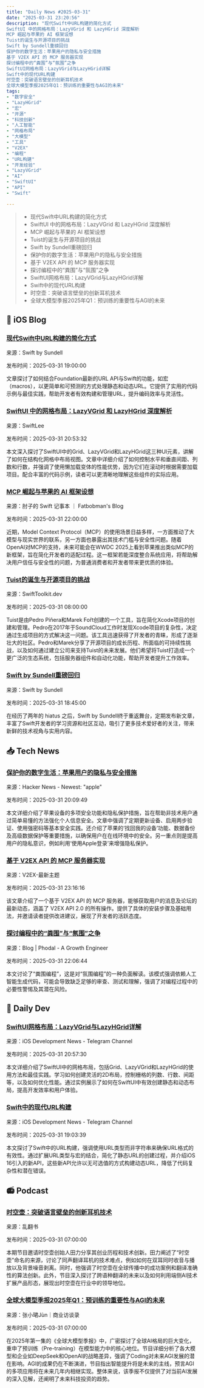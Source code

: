 ```yaml
---
title: "Daily News #2025-03-31"
date: "2025-03-31 23:20:56"
description: "现代Swift中URL构建的简化方式
SwiftUI 中的网格布局：LazyVGrid 和 LazyHGrid 深度解析
MCP 崛起与苹果的 AI 框架设想
Tuist的诞生与开源项目的挑战
Swift by Sundell重磅回归
保护你的数字生活：苹果用户的隐私与安全措施
基于 V2EX API 的 MCP 服务器实现
探讨编程中的“粪围”与“氛围”之争
SwiftUI网格布局：LazyVGrid与LazyHGrid详解
Swift中的现代URL构建
时空壶：突破语言壁垒的创新耳机技术
全球大模型季报2025年Q1：预训练的重要性与AGI的未来"
tags: 
- "数字安全"
- "LazyHGrid"
- "宏"
- "开源"
- "科技创新"
- "人工智能"
- "网格布局"
- "大模型"
- "工具"
- "V2EX"
- "编程"
- "URL构建"
- "开发经验"
- "LazyVGrid"
- "AI"
- "SwiftUI"
- "API"
- "Swift"

---
```


> - 现代Swift中URL构建的简化方式
> - SwiftUI 中的网格布局：LazyVGrid 和 LazyHGrid 深度解析
> - MCP 崛起与苹果的 AI 框架设想
> - Tuist的诞生与开源项目的挑战
> - Swift by Sundell重磅回归
> - 保护你的数字生活：苹果用户的隐私与安全措施
> - 基于 V2EX API 的 MCP 服务器实现
> - 探讨编程中的“粪围”与“氛围”之争
> - SwiftUI网格布局：LazyVGrid与LazyHGrid详解
> - Swift中的现代URL构建
> - 时空壶：突破语言壁垒的创新耳机技术
> - 全球大模型季报2025年Q1：预训练的重要性与AGI的未来

## 🍎 iOS Blog

### [现代Swift中URL构建的简化方式](https://www.swiftbysundell.com/articles/modern-url-construction-in-swift)

来源：Swift by Sundell

发布时间：2025-03-31 19:00:00

文章探讨了如何结合Foundation最新的URL API与Swift的功能，如宏（macros），以更简单和可预测的方式处理静态和动态URL。它提供了实用的代码示例与最佳实践，帮助开发者有效构建和管理URL，提升编码效率与灵活性。

### [SwiftUI 中的网格布局：LazyVGrid 和 LazyHGrid 深度解析](https://www.avanderlee.com/swiftui/grid-lazyvgrid-lazyhgrid-gridviews/)

来源：SwiftLee

发布时间：2025-03-31 20:53:32

本文深入探讨了SwiftUI中的Grid、LazyVGrid和LazyHGrid这三种UI元素，讲解了如何在结构化网格中布局视图。文章中详细介绍了如何控制水平和垂直间距、列数和行数，并强调了使用懒加载变体的性能优势，因为它们在滚动时根据需要加载项目。配合丰富的代码示例，读者可以更清晰地理解这些组件的实际应用。

### [MCP 崛起与苹果的 AI 框架设想](https://fatbobman.com/zh/weekly/issue-077/)

来源：肘子的 Swift 记事本 ｜ Fatbobman's Blog

发布时间：2025-03-31 22:00:00

近期，Model Context Protocol（MCP）的使用场景日益多样，一方面推动了大模型与现实世界的联系，另一方面也暴露出其技术门槛与安全性问题。随着OpenAI对MCP的支持，未来可能会在WWDC 2025上看到苹果推出类似MCP的新框架，旨在简化开发者的适配过程。这一框架若能深度整合系统应用，将帮助解决用户信任与安全性的问题，为普通消费者和开发者带来更优质的体验。

### [Tuist的诞生与开源项目的挑战](https://swifttoolkit.dev/posts/dc-pedro-and-marek)

来源：SwiftToolkit.dev

发布时间：2025-03-31 08:00:00

Tuist是由Pedro Piñera和Marek Fořt创建的一个工具，旨在简化Xcode项目的创建和管理。Pedro在2017年于SoundCloud工作时发现Xcode项目的复杂性，决定通过生成项目的方式解决这一问题。该工具迅速获得了开发者的青睐，形成了逐渐壮大的社区。Pedro和Marek分享了开源项目的成长历程、所面临的可持续性挑战，以及如何通过建立公司来支持Tuist的未来发展。他们希望将Tuist打造成一个更广泛的生态系统，包括服务器组件和自动化功能，帮助开发者提升工作效率。

### [Swift by Sundell重磅回归](https://www.swiftbysundell.com/special/swift-by-sundell-is-back)

来源：Swift by Sundell

发布时间：2025-03-31 18:45:00

在经历了两年的 hiatus 之后，Swift by Sundell终于重返舞台，定期发布新文章，丰富了Swift开发者的学习资源和社区互动，吸引了更多技术爱好者的关注，带来新鲜的技术视角与实用内容。

## 📥 Tech News

### [保护你的数字生活：苹果用户的隐私与安全措施](https://numericcitizen.me/protecting-your-digital-life-privacy-and-security-measures-for-apple-users/)

来源：Hacker News - Newest: "apple"

发布时间：2025-03-31 20:09:49

本文详细介绍了苹果设备的多项安全功能和隐私保护措施，旨在帮助非技术用户通过简单易懂的方法强化个人信息安全。文章中强调了定期更新设备、启用两步验证、使用强密码等基本安全实践。还介绍了苹果的‘找回我的设备’功能、数据备份及高级数据保护等重要措施，以确保用户在在线环境中的安全。另一重点则是提高用户的隐私意识，例如利用‘使用Apple登录’来增强隐私保护。

### [基于 V2EX API 的 MCP 服务器实现](https://www.v2ex.com/t/1122422)

来源：V2EX-最新主题

发布时间：2025-03-31 23:16:16

该文章介绍了一个基于 V2EX API 的 MCP 服务器，能够获取用户的消息及论坛的最新动态，涵盖了 V2EX API 2.0 的所有操作。提供了具体的安装步骤及基础用法，并邀请读者提供改进建议，展现了开发者的活跃态度。

### [探讨编程中的“粪围”与“氛围”之争](http://www.phodal.com/blog/shit-fence-coding-vs-vibe-coding/)

来源：Blog | Phodal - A Growth Engineer

发布时间：2025-03-31 22:06:44

本文讨论了“粪围编程”，这是对“氛围编程”的一种负面解读。该模式强调依赖人工智能生成代码，可能会导致缺乏足够的审查、测试和理解，强调了对编程过程中的必要性警惕及其潜在风险。

## 💾 Daily Dev

### [SwiftUI网格布局：LazyVGrid与LazyHGrid详解](https://www.avanderlee.com/swiftui/grid-lazyvgrid-lazyhgrid-gridviews/)

来源：iOS Development News - Telegram Channel

发布时间：2025-03-31 20:57:30

本文详细介绍了SwiftUI中的网格布局，包括Grid、LazyVGrid和LazyHGrid的使用方法和最佳实践。学习如何创建灵活的2D布局，控制栅格的列数、行数、间距等，以及如何优化性能。通过实例展示了如何在SwiftUI中有效创建静态和动态布局，提高开发效率和用户体验。

### [Swift中的现代URL构建](https://www.swiftbysundell.com/articles/modern-url-construction-in-swift/)

来源：iOS Development News - Telegram Channel

发布时间：2025-03-31 19:03:39

本文探讨了Swift中的URL构建，强调使用URL类型而非字符串来确保URL格式的有效性。通过扩展URL类型与宏的结合，简化了静态URL的创建过程，并介绍iOS 16引入的新API，这些新API允许以无可选值的方式构建动态URL，降低了代码复杂性和潜在错误。

## 📻 Podcast

### [时空壶：突破语言壁垒的创新耳机技术](https://www.xiaoyuzhoufm.com/episode/67e984cb8eecdbeb601fd125)

来源：乱翻书

发布时间：2025-03-31 07:00:00

本期节目邀请时空壶创始人田力分享其创业历程和技术创新。田力阐述了“时空壶”命名的来源，讨论了同声翻译耳机的技术难点，例如如何在双耳同时收音与播放以及背景噪音剥离。同时，他强调了时空壶在全球传播中的成功案例和翻译准确性的算法创新。此外，节目深入探讨了跨语种翻译的未来以及如何利用端侧AI技术扩展产品形态，展现出时空壶在行业中的领导地位。

### [全球大模型季报2025年Q1：预训练的重要性与AGI的未来](https://www.xiaoyuzhoufm.com/episode/67e9614b8eecdbeb601ac5fe)

来源：张小珺Jùn｜商业访谈录

发布时间：2025-03-31 07:00:00

在2025年第一集的《全球大模型季报》中，广密探讨了全球AI格局的巨大变化，重申了预训练（Pre-training）在模型能力中的核心地位。节目详细分析了各大模型和企业如DeepSeek和OpenAI的战略差异，强调了Coding对未来AGI发展的潜在影响。AGI的成果仍在不断演进，节目指出智能提升将是未来的主线，预言AGI的多项应用将在未来几年内相继实现。整体来说，该季报不仅提供了对当前AI发展的深入见解，还阐明了未来科技投资的趋势。
